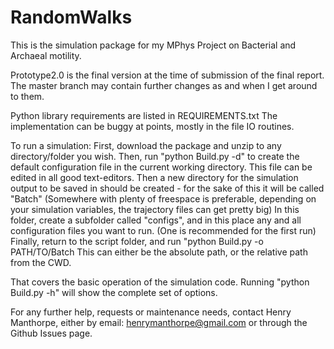# RandomWalks

This is the simulation package for my MPhys Project on Bacterial and Archaeal motility.

Prototype2.0 is the final version at the time of submission of the final report.
The master branch may contain further changes as and when I get around to them.

Python library requirements are listed in REQUIREMENTS.txt
The implementation can be buggy at points, mostly in the file IO routines.

To run a simulation:
First, download the package and unzip to any directory/folder you wish.
Then, run "python Build.py -d" to create the default configuration file in the current working directory.
This file can be edited in all good text-editors.
Then a new directory for the simulation output to be saved in should be created - for the sake of this it will be called "Batch"
(Somewhere with plenty of freespace is preferable, depending on your simulation variables, the trajectory files can get pretty big)
In this folder, create a subfolder called "configs", and in this place any and all configuration files you want to run.
(One is recommended for the first run)
Finally, return to the script folder, and run "python Build.py -o PATH/TO/Batch
This can either be the absolute path, or the relative path from the CWD.

That covers the basic operation of the simulation code.
Running "python Build.py -h" will show the complete set of options.

For any further help, requests or maintenance needs, contact Henry Manthorpe,
either by email: henrymanthorpe@gmail.com
or through the Github Issues page.


